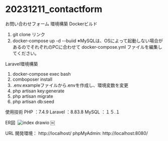 # 20231211_contactform
お問い合わせフォーム
環境構築 
Dockerビルド 
  1. git clone リンク
  2. docker-compose up -d --buiid
   ※MySQLは、OSによって起動しない場合があるのでそれぞれのPCに合わせて docker-compose.yml ファイルを編集してください。

Laravel環境構築
  1. docker-compose exec bash
  2. comboposer install
  3. .env.exampleファイルから.envを作成し、環境変数を変更
  4. php artisan key:generate
  5. php artisan migrate
  6. php artisan db:seed
     
使用技術
  PHP ：7.4.9
  Laravel ：8.83.8
  MySQL ：１５.１

ER図 
![index drawio](https://github.com/miyakana/20231211_contactform/assets/145843739/e21a233e-7ffc-454b-9b99-1e60e486400a)
￼

URL 
開発環境： http://localhost/
phpMyAdmin: http://localhost:8080/
